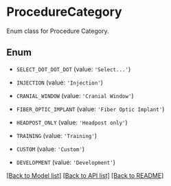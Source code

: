 # ProcedureCategory

Enum class for Procedure Category.

## Enum

* `SELECT_DOT_DOT_DOT` (value: `'Select...'`)

* `INJECTION` (value: `'Injection'`)

* `CRANIAL_WINDOW` (value: `'Cranial Window'`)

* `FIBER_OPTIC_IMPLANT` (value: `'Fiber Optic Implant'`)

* `HEADPOST_ONLY` (value: `'Headpost only'`)

* `TRAINING` (value: `'Training'`)

* `CUSTOM` (value: `'Custom'`)

* `DEVELOPMENT` (value: `'Development'`)

[[Back to Model list]](../README.md#documentation-for-models) [[Back to API list]](../README.md#documentation-for-api-endpoints) [[Back to README]](../README.md)


